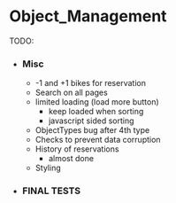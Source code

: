 # Object_Management

TODO:
- ### Misc
  - -1 and +1 bikes for reservation
  - Search on all pages
  - limited loading (load more button)
    - keep loaded when sorting
    - javascript sided sorting
  - ObjectTypes bug after 4th type
  - Checks to prevent data corruption
  - History of reservations
    - almost done
  - Styling
- ### FINAL TESTS
